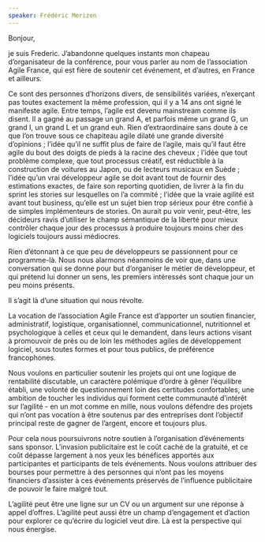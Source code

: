 ```yaml
---
speaker: Frédéric Merizen
---
```


Bonjour,

je suis Frederic. J’abandonne quelques instants mon chapeau
d’organisateur de la conférence, pour vous parler au nom de
l’association Agile France, qui est fière de soutenir cet événement, et
d’autres, en France et ailleurs.

Ce sont des personnes d’horizons divers, de sensibilités variées,
n’exerçant pas toutes exactement la même profession, qui il y a 14 ans
ont signé le manifeste agile. Entre temps, l’agile est devenu
mainstream comme ils disent. Il a gagné au passage un grand A, et
parfois même un grand G, un grand I, un grand L et un grand euh. Rien
d’extraordinaire sans doute à ce que l’on trouve sous ce chapiteau
agile dilaté une grande diversité d’opinions ; l’idée qu’il ne suffit
plus de faire de l’agile, mais qu’il faut être agile du bout des
doigts de pieds à la racine des cheveux ; l’idée que tout problème
complexe, que tout processus créatif, est réductible à la construction
de voitures au Japon, ou de lecteurs musicaux en Suède ; l’idée qu’un
vrai développeur agile se doit avant tout de fournir des estimations
exactes, de faire son reporting quotidien, de livrer à la fin du sprint
les stories sur lesquelles on l’a commité ; l’idée que la vraie
agilité est avant tout business, qu’elle est un sujet bien trop sérieux
pour être confié à de simples implémenteurs de stories. On aurait pu
voir venir, peut-être, les décideurs ravis d’utiliser le champ
sémantique de la liberté pour mieux contrôler chaque jour des processus
à produire toujours moins cher des logiciels toujours aussi médiocres.

Rien d’étonnant à ce que peu de développeurs se passionnent pour ce
programme-là. Nous nous alarmons néanmoins de voir que, dans une
conversation qui se donne pour but d’organiser le métier de
développeur, et qui prétend lui donner un sens, les premiers intéressés
sont chaque jour un peu moins présents.

Il s’agit là d’une situation qui nous révolte.

La vocation de l’association Agile France est d’apporter un soutien
financier, administratif, logistique, organisationnel, communicationnel,
nutritionnel et psychologique à celles et ceux qui le demandent, dans
leurs actions visant à promouvoir de près ou de loin les méthodes agiles
de développement logiciel, sous toutes formes et pour tous publics, de
préférence francophones.

Nous voulons en particulier soutenir les projets qui ont une logique de
rentabilité discutable, un caractère polémique d’ordre à gêner
l’équilibre établi, une volonté de questionnement loin des certitudes
confortables, une ambition de toucher les individus qui forment cette
communauté d’intérêt sur l’agilité - en un mot comme en mille, nous
voulons défendre des projets qui n’ont pas vocation à être soutenus par
des entreprises dont l’objectif principal reste de gagner de l’argent,
encore et toujours plus.

Pour cela nous poursuivrons notre soutien à l’organisation
d’événements sans sponsor. L’invasion publicitaire est le coût caché
de la gratuité, et ce coût dépasse largement à nos yeux les bénéfices
apportés aux participantes et participants de tels événements. Nous
voulons attribuer des bourses pour permettre à des personnes qui n’ont
pas les moyens financiers d’assister à ces événements préservés de
l’influence publicitaire de pouvoir le faire malgré tout.

L’agilité peut être une ligne sur un CV ou un argument sur une réponse
à appel d’offres. L’agilité peut aussi être un champ d’engagement et
d’action pour explorer ce qu’écrire du logiciel veut dire. Là est la
perspective qui nous énergise.
